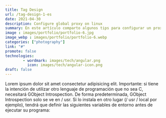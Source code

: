 ```yaml
---
title: Tag Design
url: /tag-design-1-es
date: 2021-04-30
description: Configure global proxy on linux
summary: En este artículo comparto algunos tips para configurar un proxy global en sistemas operativos GNU/Linux
image : images/portfolio/portfolio-6.jpg
image_webp : images/portfolio/portfolio-6.webp
categories: ["photography"]
link: "#"
promote: false
technologies:
        - wordmark: images/tech/angular.png
          icon: images/tech/angular-icon.png
draft: false
---
```


Lorem ipsum dolor sit amet consectetur adipisicing elit. Importante: si tiene la intención de utilizar otro lenguaje de programación que no sea C, necesitará GObject Introspection. De forma predeterminada, GObject Introspection solo se ve en / usr. Si lo instala en otro lugar (/ usr / local por ejemplo), tendrá que definir las siguientes variables de entorno antes de ejecutar su programa:
